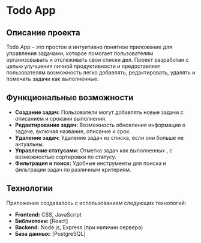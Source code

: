 # Todo App

## Описание проекта

Todo App – это простое и интуитивно понятное приложение для управления задачами, которое помогает пользователям организовывать и отслеживать свои списки дел. Проект разработан с целью улучшения личной продуктивности и предоставляет пользователям возможность легко добавлять, редактировать, удалять и помечать задачи как выполненные.

## Функциональные возможности

- **Создание задач:** Пользователи могут добавлять новые задачи с описанием и сроками выполнения.
- **Редактирование задач:** Возможность обновления информации о задаче, включая название, описание и срок.
- **Удаление задач:** Удаление задач из списка, если они больше не актуальны.
- **Управление статусами:** Отметка задач как выполненных , с возможностью сортировки по статусу.
- **Фильтрация и поиск:** Удобные инструменты для поиска и фильтрации задач по различным критериям.

## Технологии

Приложение создавалось с использованием следующих технологий:

- **Frontend:** CSS, JavaScript
- **Библиотеки:** [React]
- **Backend:** Node.js, Express (при наличии сервера)
- **База данных:** [PostgreSQL]
